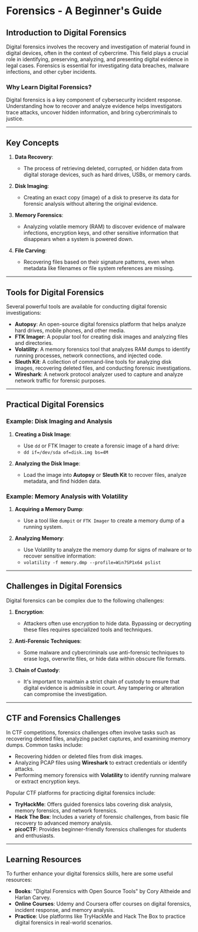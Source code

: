 
# Forensics - A Beginner's Guide

## Introduction to Digital Forensics

Digital forensics involves the recovery and investigation of material found in digital devices, often in the context of cybercrime. This field plays a crucial role in identifying, preserving, analyzing, and presenting digital evidence in legal cases. Forensics is essential for investigating data breaches, malware infections, and other cyber incidents.

### Why Learn Digital Forensics?
Digital forensics is a key component of cybersecurity incident response. Understanding how to recover and analyze evidence helps investigators trace attacks, uncover hidden information, and bring cybercriminals to justice.

---

## Key Concepts

1. **Data Recovery**:
   - The process of retrieving deleted, corrupted, or hidden data from digital storage devices, such as hard drives, USBs, or memory cards.

2. **Disk Imaging**:
   - Creating an exact copy (image) of a disk to preserve its data for forensic analysis without altering the original evidence.

3. **Memory Forensics**:
   - Analyzing volatile memory (RAM) to discover evidence of malware infections, encryption keys, and other sensitive information that disappears when a system is powered down.

4. **File Carving**:
   - Recovering files based on their signature patterns, even when metadata like filenames or file system references are missing.

---

## Tools for Digital Forensics

Several powerful tools are available for conducting digital forensic investigations:

- **Autopsy**: An open-source digital forensics platform that helps analyze hard drives, mobile phones, and other media.
- **FTK Imager**: A popular tool for creating disk images and analyzing files and directories.
- **Volatility**: A memory forensics tool that analyzes RAM dumps to identify running processes, network connections, and injected code.
- **Sleuth Kit**: A collection of command-line tools for analyzing disk images, recovering deleted files, and conducting forensic investigations.
- **Wireshark**: A network protocol analyzer used to capture and analyze network traffic for forensic purposes.

---

## Practical Digital Forensics

### Example: Disk Imaging and Analysis
1. **Creating a Disk Image**:
   - Use `dd` or FTK Imager to create a forensic image of a hard drive:
   - `dd if=/dev/sda of=disk.img bs=4M`
   
2. **Analyzing the Disk Image**:
   - Load the image into **Autopsy** or **Sleuth Kit** to recover files, analyze metadata, and find hidden data.

### Example: Memory Analysis with Volatility
1. **Acquiring a Memory Dump**:
   - Use a tool like `dumpit` or `FTK Imager` to create a memory dump of a running system.
   
2. **Analyzing Memory**:
   - Use Volatility to analyze the memory dump for signs of malware or to recover sensitive information:
   - `volatility -f memory.dmp --profile=Win7SP1x64 pslist`

---

## Challenges in Digital Forensics

Digital forensics can be complex due to the following challenges:

1. **Encryption**:
   - Attackers often use encryption to hide data. Bypassing or decrypting these files requires specialized tools and techniques.

2. **Anti-Forensic Techniques**:
   - Some malware and cybercriminals use anti-forensic techniques to erase logs, overwrite files, or hide data within obscure file formats.

3. **Chain of Custody**:
   - It's important to maintain a strict chain of custody to ensure that digital evidence is admissible in court. Any tampering or alteration can compromise the investigation.

---

## CTF and Forensics Challenges

In CTF competitions, forensics challenges often involve tasks such as recovering deleted files, analyzing packet captures, and examining memory dumps. Common tasks include:

- Recovering hidden or deleted files from disk images.
- Analyzing PCAP files using **Wireshark** to extract credentials or identify attacks.
- Performing memory forensics with **Volatility** to identify running malware or extract encryption keys.

Popular CTF platforms for practicing digital forensics include:

- **TryHackMe**: Offers guided forensics labs covering disk analysis, memory forensics, and network forensics.
- **Hack The Box**: Includes a variety of forensic challenges, from basic file recovery to advanced memory analysis.
- **picoCTF**: Provides beginner-friendly forensics challenges for students and enthusiasts.

---

## Learning Resources

To further enhance your digital forensics skills, here are some useful resources:

- **Books**: "Digital Forensics with Open Source Tools" by Cory Altheide and Harlan Carvey.
- **Online Courses**: Udemy and Coursera offer courses on digital forensics, incident response, and memory analysis.
- **Practice**: Use platforms like TryHackMe and Hack The Box to practice digital forensics in real-world scenarios.
